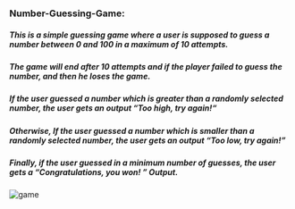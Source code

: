 ### Number-Guessing-Game:
##### This is a simple guessing game where a user is supposed to guess a number between 0 and 100 in a maximum of 10 attempts.
##### The game will end after 10 attempts and if the player failed to guess the number, and then he loses the game.
##### If the user guessed a number which is greater than a randomly selected number, the user gets an output “Too high, try again!“
##### Otherwise, If the user guessed a number which is smaller than a randomly selected number, the user gets an output “Too low, try again!”
##### Finally, if the user guessed in a minimum number of guesses, the user gets a “Congratulations, you won! ” Output.

![game](https://user-images.githubusercontent.com/63597726/201593591-6c02891f-ae75-47a2-9644-c5d5841f3398.jpg)

